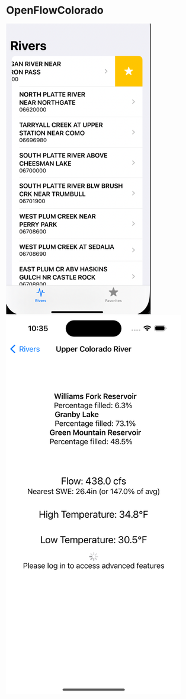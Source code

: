 # OpenFlowColorado

![Alt text](assets/SS3.png?raw=true "Home Screen")
![Alt text](assets/SS1.png?raw=true "River View")
